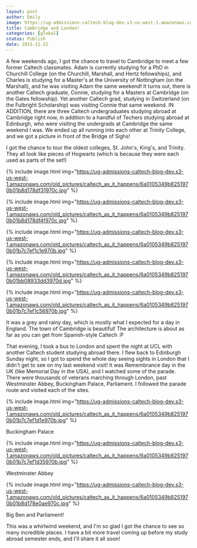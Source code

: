 ```yaml
---
layout: post
author: Emily
image: https://ug-admissions-caltech-blog-dev.s3-us-west-1.amazonaws.com/old_pictures/caltech_as_it_happens/6a0105349b8251970b01b8d178df05970c.jpg
title: Cambridge and London! 
categories: [global]
status: Publish
date: 2015-11-22
---
```



A few weekends ago, I got the chance to travel to Cambridge to meet a few former Caltech classmates. Adam is currently studying for a PhD in Churchill College (on the Churchill, Marshall, and Hertz fellowships), and Charles is studying for a Master's at the University of Nottingham (on the Marshall), and he was visiting Adam the same weekend! It turns out, there is another Caltech graduate, Connie, studying for a Masters at Cambridge (on the Gates fellowship). Yet another Caltech grad, studying in Switzerland (on the Fulbright Scholarship) was visiting Connie that same weekend. IN ADDITION, there are three Caltech undergraduates studying abroad at Cambridge right now, in addition to a handful of Techers studying abroad at Edinburgh, who were visiting the undergrads at Cambridge the same weekend I was. We ended up all running into each other at Trinity College, and we got a picture in front of the Bridge of Sighs!

I got the chance to tour the oldest colleges, St. John's, King's, and Trinity. They all look like pieces of Hogwarts (which is because they were each used as parts of the set!)

{% include image.html img="https://ug-admissions-caltech-blog-dev.s3-us-west-1.amazonaws.com/old_pictures/caltech_as_it_happens/6a0105349b8251970b01b8d178df31970c.jpg" %}


{% include image.html img="https://ug-admissions-caltech-blog-dev.s3-us-west-1.amazonaws.com/old_pictures/caltech_as_it_happens/6a0105349b8251970b01b8d178df4f970c.jpg" %}


{% include image.html img="https://ug-admissions-caltech-blog-dev.s3-us-west-1.amazonaws.com/old_pictures/caltech_as_it_happens/6a0105349b8251970b01b7c7ef1c1e970b.jpg" %}


{% include image.html img="https://ug-admissions-caltech-blog-dev.s3-us-west-1.amazonaws.com/old_pictures/caltech_as_it_happens/6a0105349b8251970b01bb08933dd3970d.jpg" %}


{% include image.html img="https://ug-admissions-caltech-blog-dev.s3-us-west-1.amazonaws.com/old_pictures/caltech_as_it_happens/6a0105349b8251970b01b7c7ef1c56970b.jpg" %}

It was a grey and rainy day, which is mostly what I expected for a day in England. The town of Cambridge is beautiful! The architecture is about as far as you can get from Spanish-style Caltech :P

That evening, I took a bus to London and spent the night at UCL with another Caltech student studying abroad there. I flew back to Edinburgh Sunday night, so I got to spend the whole day seeing sights in London that I didn't get to see on my last weekend visit! It was Remembrance day in the UK (like Memorial Day in the USA), and I watched some of the parade. There were thousands of veterans marching through London, past Westminster Abbey, Buckingham Palace, Parliament. I followed the parade route and visited each of the sites.


{% include image.html img="https://ug-admissions-caltech-blog-dev.s3-us-west-1.amazonaws.com/old_pictures/caltech_as_it_happens/6a0105349b8251970b01b7c7ef1d1e970b.jpg" %}

Buckingham Palace


{% include image.html img="https://ug-admissions-caltech-blog-dev.s3-us-west-1.amazonaws.com/old_pictures/caltech_as_it_happens/6a0105349b8251970b01b7c7ef1d35970b.jpg" %}

Westminster Abbey

{% include image.html img="https://ug-admissions-caltech-blog-dev.s3-us-west-1.amazonaws.com/old_pictures/caltech_as_it_happens/6a0105349b8251970b01b8d178e0ae970c.jpg" %}

Big Ben and Parliament!

This was a whirlwind weekend, and I'm so glad I got the chance to see so many incredible places. I have a bit more travel coming up before my study abroad semester ends, and I'll share it all soon!
